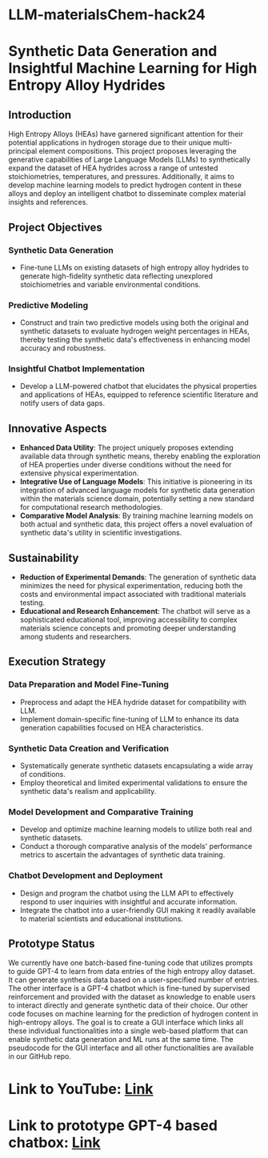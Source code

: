 # LLM-materialsChem-hack24

# Synthetic Data Generation and Insightful Machine Learning for High Entropy Alloy Hydrides

## Introduction
High Entropy Alloys (HEAs) have garnered significant attention for their potential applications in hydrogen storage due to their unique multi-principal element compositions. This project proposes leveraging the generative capabilities of Large Language Models (LLMs) to synthetically expand the dataset of HEA hydrides across a range of untested stoichiometries, temperatures, and pressures. Additionally, it aims to develop machine learning models to predict hydrogen content in these alloys and deploy an intelligent chatbot to disseminate complex material insights and references.

## Project Objectives

### Synthetic Data Generation
- Fine-tune LLMs on existing datasets of high entropy alloy hydrides to generate high-fidelity synthetic data reflecting unexplored stoichiometries and variable environmental conditions.

### Predictive Modeling
- Construct and train two predictive models using both the original and synthetic datasets to evaluate hydrogen weight percentages in HEAs, thereby testing the synthetic data's effectiveness in enhancing model accuracy and robustness.

### Insightful Chatbot Implementation
- Develop a LLM-powered chatbot that elucidates the physical properties and applications of HEAs, equipped to reference scientific literature and notify users of data gaps.

## Innovative Aspects

- **Enhanced Data Utility**: The project uniquely proposes extending available data through synthetic means, thereby enabling the exploration of HEA properties under diverse conditions without the need for extensive physical experimentation.
- **Integrative Use of Language Models**: This initiative is pioneering in its integration of advanced language models for synthetic data generation within the materials science domain, potentially setting a new standard for computational research methodologies.
- **Comparative Model Analysis**: By training machine learning models on both actual and synthetic data, this project offers a novel evaluation of synthetic data's utility in scientific investigations.

## Sustainability

- **Reduction of Experimental Demands**: The generation of synthetic data minimizes the need for physical experimentation, reducing both the costs and environmental impact associated with traditional materials testing.
- **Educational and Research Enhancement**: The chatbot will serve as a sophisticated educational tool, improving accessibility to complex materials science concepts and promoting deeper understanding among students and researchers.

## Execution Strategy

### Data Preparation and Model Fine-Tuning
- Preprocess and adapt the HEA hydride dataset for compatibility with LLM.
- Implement domain-specific fine-tuning of LLM to enhance its data generation capabilities focused on HEA characteristics.

### Synthetic Data Creation and Verification
- Systematically generate synthetic datasets encapsulating a wide array of conditions.
- Employ theoretical and limited experimental validations to ensure the synthetic data's realism and applicability.

### Model Development and Comparative Training
- Develop and optimize machine learning models to utilize both real and synthetic datasets.
- Conduct a thorough comparative analysis of the models' performance metrics to ascertain the advantages of synthetic data training.

### Chatbot Development and Deployment
- Design and program the chatbot using the LLM API to effectively respond to user inquiries with insightful and accurate information.
- Integrate the chatbot into a user-friendly GUI making it readily available to material scientists and educational institutions.

## Prototype Status
We currently have one batch-based fine-tuning code that utilizes prompts to guide GPT-4 to learn from data entries of the high entropy alloy dataset. It can generate synthesis data based on a user-specified number of entries. The other interface is a GPT-4 chatbot which is fine-tuned by supervised reinforcement and provided with the dataset as knowledge to enable users to interact directly and generate synthetic data of their choice. Our other code focuses on machine learning for the prediction of hydrogen content in high-entropy alloys. The goal is to create a GUI interface which links all these individual functionalities into a single web-based platform that can enable synthetic data generation and ML runs at the same time. The pseudocode for the GUI interface and all other functionalities are available in our GitHub repo.

# Link to YouTube: [Link](https://www.youtube.com/watch?v=QrDf6nPrdsI)

# Link to prototype GPT-4 based chatbox: [Link](https://chatgpt.com/g/g-Qhsefy8rQ-alloy-insight-guide)